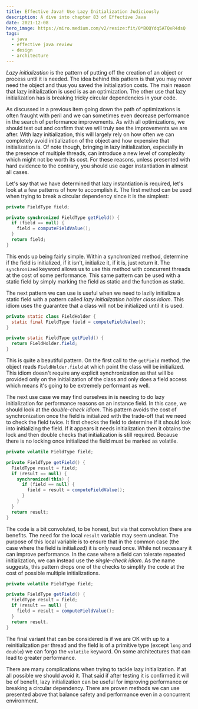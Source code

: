 ```yaml
---
title: Effective Java! Use Lazy Initialization Judiciously
description: A dive into chapter 83 of Effective Java
date: 2021-12-08
hero_image: https://miro.medium.com/v2/resize:fit/0*BOQYdq5ATQxR4dsQ
tags:
  - java
  - effective java review
  - design
  - architecture
---
```


_Lazy initialization_ is the pattern of putting off the creation of an object or process until it is needed. The idea behind this pattern is that you may never need the object and thus you saved the initialization costs. The main reason that lazy initialization is used is as an optimization. The other use that lazy initialization has is breaking tricky circular dependencies in your code.

As discussed in a previous item going down the path of optimizations is often fraught with peril and we can sometimes even decrease performance in the search of performance improvements. As with all optimizations, we should test out and confirm that we will truly see the improvements we are after. With lazy initialization, this will largely rely on how often we can completely avoid initialization of the object and how expensive that initialization is.  Of note though, bringing in lazy initialization, especially in the presence of multiple threads, can introduce a new level of complexity which might not be worth its cost. For these reasons, unless presented with hard evidence to the contrary, you should use eager instantiation in almost all cases. 

Let's say that we have determined that lazy instantiation is required, let's look at a few patterns of how to accomplish it. The first method can be used when trying to break a circular dependency since it is the simplest:

```java
private FieldType field;

private synchronized FieldType getField() {
  if (field == null) {
    field = computeFieldValue();
  }
  return field;
}
```

This ends up being fairly simple. Within a synchronized method, determine if the field is initialized, if it isn't, initialize it, if it is, just return it. The `synchronized` keyword allows us to use this method with concurrent threads at the cost of some performance. This same pattern can be used with a static field by simply marking the field as static and the function as static.

The next pattern we can use is useful when we need to lazily initialize a static field with a pattern called _lazy initialization holder class idiom_. This idiom uses the guarantee that a class will not be initialized until it is used.

```java
private static class FieldHolder {
  static final FieldType field = computeFieldValue();
}

private static FieldType getField() {
  return FieldHolder.field;
}
```

This is quite a beautiful pattern. On the first call to the `getField` method, the object reads `FieldHolder.field` at which point the class will be initialized. This idiom doesn't require any explicit synchronization as that will be provided only on the initialization of the class and only does a field access which means it's going to be extremely performant as well. 

The next use case we may find ourselves in is needing to do lazy initialization for performance reasons on an instance field. In this case, we should look at the _double-check idiom_. This pattern avoids the cost of synchronization once the field is initialized with the trade-off that we need to check the field twice. It first checks the field to determine if it should look into initializing the field. If it appears it needs initialization then it obtains the lock and then double checks that initialization is still required.  Because there is no locking once initialized the field must be marked as volatile.

```java
private volatile FieldType field;

private FieldType getField() {
  FieldType result = field;
  if (result == null) {
    synchronized(this) {
      if (field == null) {
        field = result = computeFieldValue();
      }
    }
  }
  return result;
}
```

The code is a bit convoluted, to be honest, but via that convolution there are benefits. The need for the local `result` variable may seem unclear. The purpose of this local variable is to ensure that in the common case (the case where the field is initialized) it is only read once. While not necessary it can improve performance. In the case where a field can tolerate repeated initialization, we can instead use the _single-check idiom_. As the name suggests, this pattern drops one of the checks to simplify the code at the cost of possible multiple initializations. 

```java
private volatile FieldType field;

private FieldType getField() {
  FieldType result = field;
  if (result == null) {
    field = result = computeFieldValue();
  }
  return result.
}
```
The final variant that can be considered is if we are OK with up to a reinitialization per thread and the field is of a primitive type (except `long` and `double`) we can forgo the `volatile` keyword. On some architectures that can lead to greater performance. 

There are many complications when trying to tackle lazy initialization. If at all possible we should avoid it. That said if after testing it is confirmed it will be of benefit, lazy initialization can be useful for improving performance or breaking a circular dependency. There are proven methods we can use presented above that balance safety and performance even in a concurrent environment. 
